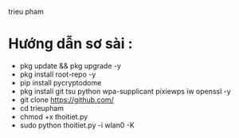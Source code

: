 trieu pham

# Hướng dẫn sơ sài :
* pkg update && pkg upgrade -y
* pkg install root-repo -y
* pip install pycryptodome
* pkg install git tsu python wpa-supplicant pixiewps iw openssl -y
* git clone https://github.com/
* cd trieupham
* chmod +x thoitiet.py
* sudo python thoitiet.py -i wlan0 -K
